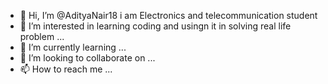 - 👋 Hi, I’m @AdityaNair18 i am Electronics and telecommunication student
- 👀 I’m interested in learning coding and usingn it in solving real life problem ...
- 🌱 I’m currently learning ...
- 💞️ I’m looking to collaborate on ...
- 📫 How to reach me ...

<!---
AdityaNair18/AdityaNair18 is a ✨ special ✨ repository because its `README.md` (this file) appears on your GitHub profile.
You can click the Preview link to take a look at your changes.
--->
